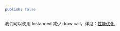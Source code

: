 ```yaml
---
publish: false
---
```


我们可以使用 Instanced 减少 draw call，详见：<a href="/zh/guide/lesson-008">性能优化</a>

<script setup>
import Instanced from '../../components/Instanced.vue'
</script>

<Instanced />
